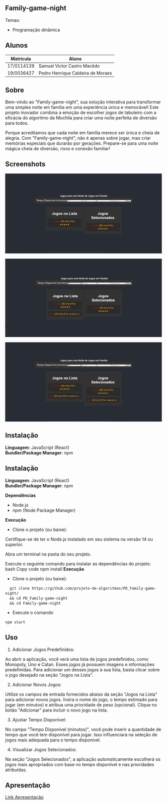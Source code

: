 ## Family-game-night

Temas:
 - Programação dinâmica


## Alunos
|Matrícula | Aluno |
| -- | -- |
| 17/0114139  |  Samuel Victor Castro Macêdo |
| 19/0036427  |  Pedro Henrique Caldeira de Moraes|

## Sobre 

Bem-vindo ao "Family-game-night", sua solução interativa para transformar uma simples noite em família em uma experiência única e memorável! Este projeto inovador combina a emoção de escolher jogos de tabuleiro com a eficácia do algoritmo da Mochila para criar uma noite perfeita de diversão para todos.

Porque acreditamos que cada noite em família merece ser única e cheia de alegria. Com "Family-game-night", não é apenas sobre jogar, mas criar memórias especiais que durarão por gerações. Prepare-se para uma noite mágica cheia de diversão, risos e conexão familiar!


## Screenshots
![image](imagens/image1.png)

![image](imagens/image2.png)

![image](imagens/image3.png)





## Instalação

**Linguagem**: JavaScript (React)<br>
**Bundler/Package Manager**: npm<br>
## Instalação

**Linguagem**: JavaScript (React)<br>
**Bundler/Package Manager**: npm<br>

**Dependências**
 
 - Node.js
- npm (Node Package Manager)

**Execução**
- Clone o projeto (ou baixe):

Certifique-se de ter o Node.js instalado em seu sistema na versão 14 ou superior.

Abra um terminal na pasta do seu projeto.

Execute o seguinte comando para instalar as dependências do projeto:
bash
Copy code
npm install
**Execução**
- Clone o projeto (ou baixe):
  


``` shell
  git clone https://github.com/projeto-de-algoritmos/PD_Family-game-night/
  && cd PD_Family-game-night
  && cd Family-game-night
```   
 
 - Execute o comando
 ```  shell
npm start
```   
    
    
## Uso 
1. Adicionar Jogos Predefinidos:

Ao abrir a aplicação, você verá uma lista de jogos predefinidos, como Monopoly, Uno e Catan.
Esses jogos já possuem imagens e informações predefinidas.
Para adicionar um desses jogos à sua lista, basta clicar sobre o jogo desejado na seção "Jogos na Lista".

2. Adicionar Novos Jogos:

Utilize os campos de entrada fornecidos abaixo da seção "Jogos na Lista" para adicionar novos jogos.
Insira o nome do jogo, o tempo estimado para jogar (em minutos) e atribua uma prioridade de peso (opcional).
Clique no botão "Adicionar" para incluir o novo jogo na lista.

3. Ajustar Tempo Disponível:

No campo "Tempo Disponível (minutos)", você pode inserir a quantidade de tempo que você tem disponível para jogar.
Isso influenciará na seleção de jogos mais adequada para o tempo disponível.

4. Visualizar Jogos Selecionados:

Na seção "Jogos Selecionados", a aplicação automaticamente escolherá os jogos mais apropriados com base no tempo disponível e nas prioridades atribuídas.






## Apresentação
[Link Apresentação](https://youtu.be/Ku_zeBDexuU)
